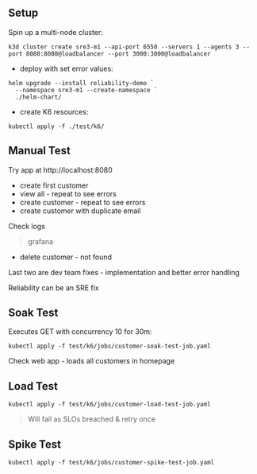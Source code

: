 
## Setup

Spin up a multi-node cluster:

```
k3d cluster create sre3-m1 --api-port 6550 --servers 1 --agents 3 --port 8080:8080@loadbalancer --port 3000:3000@loadbalancer
```

- deploy with set error values:

```
helm upgrade --install reliability-demo `
  --namespace sre3-m1 --create-namespace `
  ./helm-chart/
```

- create K6 resources:

```
kubectl apply -f ./test/k6/
```

## Manual Test

Try app at http://localhost:8080

- create first customer
- view all - repeat to see errors
- create customer - repeat to see errors
- create customer with duplicate email

Check logs

> grafana

- delete customer - not found

Last two are dev team fixes - implementation and better error handling

Reliability can be an SRE fix

## Soak Test

Executes GET with concurrency 10 for 30m:

```
kubectl apply -f test/k6/jobs/customer-soak-test-job.yaml
```

Check web app - loads all customers in homepage

## Load Test

```
kubectl apply -f test/k6/jobs/customer-load-test-job.yaml
```

> Will fail as SLOs breached & retry once

## Spike Test

```
kubectl apply -f test/k6/jobs/customer-spike-test-job.yaml
```